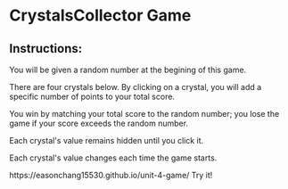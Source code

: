 # CrystalsCollector Game
<h2>Instructions:</h2>
  <p>You will be given a random number at the begining of this game.</p>
  <p>
      There are four crystals below.
      By clicking on a crystal, you will add a specific number of points
      to your total score.
  </p>
  <p>
      You win by matching your total score to the random number;
      you lose the game if your score exceeds the random number.
  </p>
  <p>
      Each crystal's value remains hidden until you click it.
  </p>
  <p>
      Each crystal's value changes each time the game starts.
  </p>
  <p>
      https://easonchang15530.github.io/unit-4-game/ Try it!
  </p>